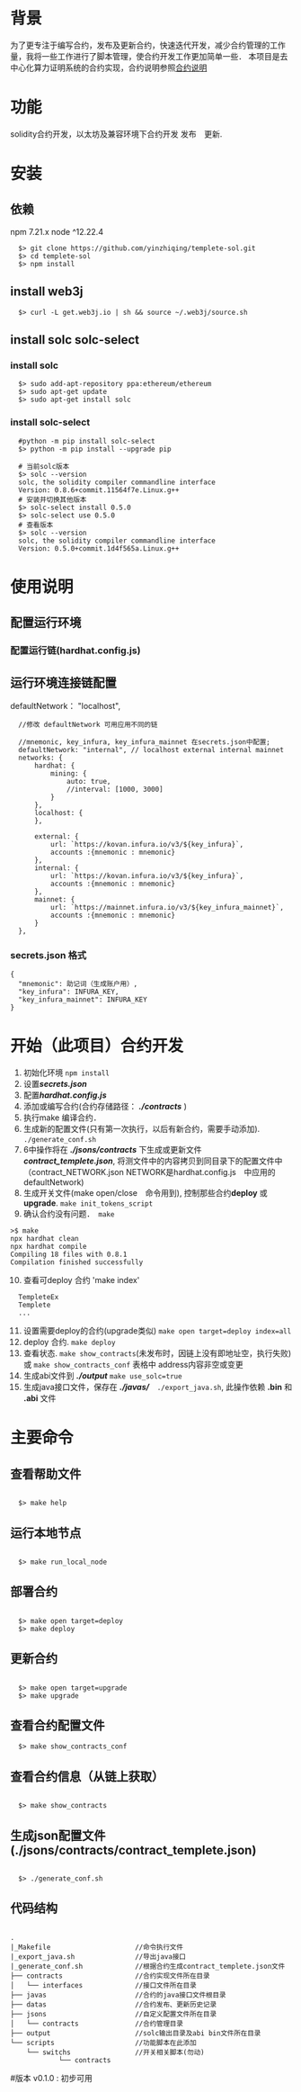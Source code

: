 # 背景
  为了更专注于编写合约，发布及更新合约，快速迭代开发，减少合约管理的工作量，我将一些工作进行了脚本管理，使合约开发工作更加简单一些．
  本项目是去中心化算力证明系统的合约实现，合约说明参照[合约说明](./CONTRACTS.md)

# 功能
  solidity合约开发，以太坊及兼容环境下合约开发 发布　更新.



# 安装

## 依赖
  npm 7.21.x
  node ^12.22.4

```
  $> git clone https://github.com/yinzhiqing/templete-sol.git
  $> cd templete-sol
  $> npm install
```

## install web3j

```
  $> curl -L get.web3j.io | sh && source ~/.web3j/source.sh
```


## install solc solc-select 

### install solc
```
  $> sudo add-apt-repository ppa:ethereum/ethereum
  $> sudo apt-get update
  $> sudo apt-get install solc
```

### install solc-select
```
  #python -m pip install solc-select
  $> python -m pip install --upgrade pip

  # 当前solc版本
  $> solc --version
  solc, the solidity compiler commandline interface
  Version: 0.8.6+commit.11564f7e.Linux.g++
  # 安装并切换其他版本
  $> solc-select install 0.5.0
  $> solc-select use 0.5.0
  # 查看版本
  $> solc --version
  solc, the solidity compiler commandline interface
  Version: 0.5.0+commit.1d4f565a.Linux.g++
```

# 使用说明

## 配置运行环境

### 配置运行链(hardhat.config.js)

## 运行环境连接链配置
  defaultNetwork： "localhost",
   
```
  //修改 defaultNetwork 可用应用不同的链 

  //mnemonic, key_infura, key_infura_mainnet 在secrets.json中配置;
  defaultNetwork: "internal", // localhost external internal mainnet
  networks: {
      hardhat: {
          mining: {
              auto: true,
              //interval: [1000, 3000]
          }
      },
      localhost: {
      },

      external: {
          url: `https://kovan.infura.io/v3/${key_infura}`,
          accounts :{mnemonic : mnemonic}
      },
      internal: {
          url: `https://kovan.infura.io/v3/${key_infura}`,
          accounts :{mnemonic : mnemonic}
      },
      mainnet: {
          url: `https://mainnet.infura.io/v3/${key_infura_mainnet}`,
          accounts :{mnemonic : mnemonic}
      }
  },

```   

### secrets.json 格式

```
{
  "mnemonic": 助记词（生成账户用）,
  "key_infura": INFURA_KEY,
  "key_infura_mainnet": INFURA_KEY
}
```

# 开始（此项目）合约开发
  1. 初始化环境 `npm install`
  2. 设置***secrets.json***
  3. 配置***hardhat.config.js***
  4. 添加或编写合约(合约存储路径： ***./contracts*** )
  5. 执行make 编译合约．
  6. 生成新的配置文件(只有第一次执行，以后有新合约，需要手动添加). `./generate_conf.sh`
  7. 6中操作将在 ***./jsons/contracts*** 下生成或更新文件 ***contract_templete.json***, 
     将测文件中的内容拷贝到同目录下的配置文件中（contract_NETWORK.json NETWORK是hardhat.config.js　中应用的defaultNetwork)
  8. 生成开关文件(make open/close　命令用到), 控制那些合约**deploy** 或 **upgrade**. `make init_tokens_script`
  9. 确认合约没有问题．　`make`
  ```
  >$ make
  npx hardhat clean
  npx hardhat compile
  Compiling 18 files with 0.8.1
  Compilation finished successfully
  ```
  10. 查看可deploy 合约 'make index'
  ```
    TempleteEx
    Templete
    ...
  ```
  11. 设置需要deploy的合约(upgrade类似) `make open target=deploy index=all`
  12. deploy 合约. `make deploy`
  13. 查看状态. `make show_contracts`(未发布时，因链上没有即地址空，执行失败) 或 `make show_contracts_conf` 表格中 address内容非空或变更
  14. 生成abi文件到 ***./output*** `make use_solc=true` 
  15. 生成java接口文件，保存在 ***./javas/***　`./export_java.sh`, 此操作依赖 **.bin** 和　**.abi** 文件


# 主要命令
## 查看帮助文件

```

  $> make help

```

## 运行本地节点

```

  $> make run_local_node

```


## 部署合约

```

  $> make open target=deploy
  $> make deploy

```
  
## 更新合约

```

  $> make open target=upgrade
  $> make upgrade

```

## 查看合约配置文件

```
  $> make show_contracts_conf

```

## 查看合约信息（从链上获取）

```

  $> make show_contracts

```

## 生成json配置文件(./jsons/contracts/contract_templete.json)

```

  $> ./generate_conf.sh

```

##

## 代码结构

```

.
|_Makefile                     //命令执行文件
|_export_java.sh               //导出java接口
|_generate_conf.sh             //根据合约生成contract_templete.json文件
├── contracts                  //合约实现文件所在目录
│   └── interfaces             //接口文件所在目录
├── javas                      //合约的java接口文件根目录
├── datas                      //合约发布、更新历史记录
├── jsons                      //自定义配置文件所在目录
│   └── contracts              //合约管理目录
├── output                     //solc输出目录及abi bin文件所在目录
└── scripts                    //功能脚本在此添加
    └── switchs                //开关相关脚本(勿动)
            └── contracts

```

#版本
 v0.1.0 : 初步可用
